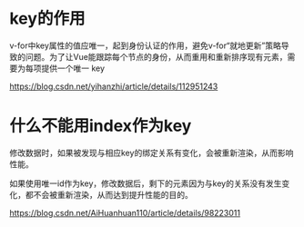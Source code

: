 # key的作用
v-for中key属性的值应唯一，起到身份认证的作用，避免v-for“就地更新”策略导致的问题。为了让Vue能跟踪每个节点的身份，从而重用和重新排序现有元素，需要为每项提供一个唯一 key

https://blog.csdn.net/yihanzhi/article/details/112951243

# 什么不能用index作为key
修改数据时，如果被发现与相应key的绑定关系有变化，会被重新渲染，从而影响性能。

如果使用唯一id作为key，修改数据后，剩下的元素因为与key的关系没有发生变化，都不会被重新渲染，从而达到提升性能的目的。

https://blog.csdn.net/AiHuanhuan110/article/details/98223011